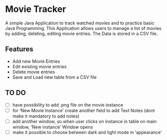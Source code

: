 # Movie Tracker 
A simple Java Application to track watched movies and to practice basic Java Programming. This Application allows users to manage a list of movies by adding, deleting, editing movie entries. The Data is stored in a CSV file. 
## Features
- Add new Movie Entries
- Edit existing movie entries
- Delete movie entries
- Save and Load new table from a CSV file

## TO DO 
- [ ]  have possibility to add .png file on the movie instance 
- [ ] for ‘New Movie Instance’ create another field to add Text Notes (dont make it mandatory to add notes) 
- [ ] add another window, so when user clicks on instance in table on main window, ‘New instance’ Window opens 
- [ ] make it possible to choose between dark and light mode in ‘appearance’ 
